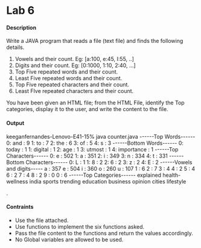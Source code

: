 
# Lab 6

#### Description


Write a JAVA program that reads a file (text file) and finds the following details.  

1.  Vowels and their count. Eg: [a:100, e:45, I:55, ..]
2.  Digits and their count. Eg: [0:1000, 1:10, 2:40, ...]
3.  Top Five repeated words and their count.
4.  Least Five repeated words and their count.
5.  Top Five repeated characters and their count.
6.  Least FIve repeated characters and their count.

You have been given an HTML file; from the HTML File, identify the Top categories, display it to the user, and write the content to the file.
#### Output


keeganfernandes-Lenovo-E41-15% java counter.java
------Top Words------
0: and : 9
1: to : 7
2: the : 6
3: of : 5
4: s : 3
------Bottom Words------
0: today : 1
1: digital : 1
2: age : 1
3: utmost : 1
4: importance : 1
------Top Characters------
0: e : 502
1: a : 351
2: i : 349
3: n : 334
4: t : 331
------Bottom Characters------
0: L : 1
1: 8 : 2
2: 6 : 2
3: z : 2
4: E : 2
------Vowels and digits-----
a : 357
e : 504
i : 360
o : 260
u : 107
1 : 6
2 : 7
3 : 4
4 : 2
5 : 4
6 : 2
7 : 4
8 : 2
9 : 0
0 : 6
------Top Categories------
explained
health-wellness
india
sports
trending
education
business
opinion
cities
lifestyle


.

#### Contraints


-   Use the file attached.
-   Use functions to implement the six functions asked.
-   Pass the file content to the functions and return the values accordingly.
-   No Global variables are allowed to be used.


